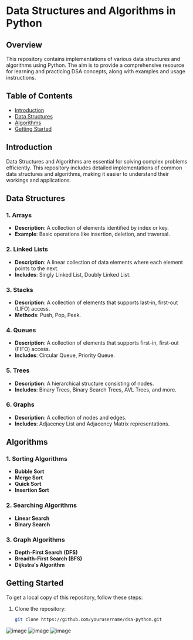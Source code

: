 # Data Structures and Algorithms in Python

## Overview

This repository contains implementations of various data structures and algorithms using Python. The aim is to provide a comprehensive resource for learning and practicing DSA concepts, along with examples and usage instructions.

## Table of Contents

- [Introduction](#introduction)
- [Data Structures](#data-structures)
- [Algorithms](#algorithms)
- [Getting Started](#getting-started)


## Introduction

Data Structures and Algorithms are essential for solving complex problems efficiently. This repository includes detailed implementations of common data structures and algorithms, making it easier to understand their workings and applications.

## Data Structures

### 1. Arrays
- **Description**: A collection of elements identified by index or key.
- **Example**: Basic operations like insertion, deletion, and traversal.

### 2. Linked Lists
- **Description**: A linear collection of data elements where each element points to the next.
- **Includes**: Singly Linked List, Doubly Linked List.

### 3. Stacks
- **Description**: A collection of elements that supports last-in, first-out (LIFO) access.
- **Methods**: Push, Pop, Peek.

### 4. Queues
- **Description**: A collection of elements that supports first-in, first-out (FIFO) access.
- **Includes**: Circular Queue, Priority Queue.

### 5. Trees
- **Description**: A hierarchical structure consisting of nodes.
- **Includes**: Binary Trees, Binary Search Trees, AVL Trees, and more.

### 6. Graphs
- **Description**: A collection of nodes and edges.
- **Includes**: Adjacency List and Adjacency Matrix representations.

## Algorithms

### 1. Sorting Algorithms
- **Bubble Sort**
- **Merge Sort**
- **Quick Sort**
- **Insertion Sort**

### 2. Searching Algorithms
- **Linear Search**
- **Binary Search**

### 3. Graph Algorithms
- **Depth-First Search (DFS)**
- **Breadth-First Search (BFS)**
- **Dijkstra's Algorithm**

## Getting Started

To get a local copy of this repository, follow these steps:

1. Clone the repository:
   ```bash
   git clone https://github.com/yourusername/dsa-python.git
![image](https://github.com/user-attachments/assets/dccd79a1-e0ff-4b55-b38a-91bea8d159dc)
![image](https://github.com/user-attachments/assets/a721dfe2-bc9a-41dc-818f-172d72bc27a3)
![image](https://github.com/user-attachments/assets/10aeef93-775e-487f-992b-c795bc561cfe)




   
